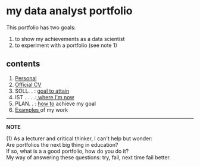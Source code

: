 my data analyst portfolio
=========================

This portfolio has two goals:

1. to show my achievements as a data scientist
2. to experiment with a portfolio (see note 1)

## contents

1) [Personal](./100_personal.md)    
2) [Official CV](./200_cv.md)  
3) SOLL. . : [goal to attain](./400_ambition.md)    
4) IST . . . .:[ where I'm now](./500_where_I_am_now.md)  
5) PLAN. . : [how to](./600_plan.md) achieve my goal  
6) [Examples ](./700_proofs.md) of my work   

----------
**NOTE**

(1) As a lecturer and critical thinker, I can't help but wonder:  
Are portfolios the next big thing in education?   
If so, what is a a good portfolio, how do you do it?  
My way of answering these questions: try, fail, next time fail better.


